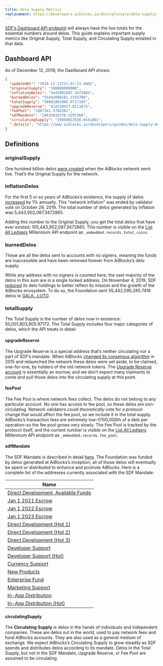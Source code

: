```yaml
---
title: Delo Supply Metrics
replacement: https://developers.aiblocks.io/docs/glossary/delo-supply/
---
```


[SDF’s Dashboard API endpoint](https://dashboard.aiblocks.io/api/v2/delos) will always have the live totals for the essential numbers around delos. This guide explains important supply metrics like Original Supply, Total Supply, and Circulating Supply entailed in that data. 

## Dashboard API

As of December 12, 2019, the Dashboard API shows:

```json
{
  "updatedAt": "2019-12-12T21:07:23.480Z",
  "originalSupply": "100000000000",
  "inflationDelos": "5443902087.3472865",
  "burnedDelos": "55442098181.3755700",
  "totalSupply": "50001803905.9717165",
  "upgradeReserve": "414310437.8111675",
  "feePool": "1807341.5766261",
  "sdfMandate": "29635032570.5297368",
  "circulatingSupply": "19950653556.0541861",
  "_details": "https://www.aiblocks.io/developers/guides/delo-supply-metrics.html"
}
```

## Definitions

### originalSupply
One hundred billion delos [were created](https://aiblocks.expert/explorer/public/ledger/2) when the AiBlocks network went live. That’s the Original Supply for the network.

### inflationDelos
For the first 5 or so years of AiBlocks’s existence, the supply of delos [increased](https://www.aiblocks.io/developers/guides/concepts/inflation.html) by 1% annually. This “network inflation” was ended by validator vote on October 28, 2019. The total number of delos generated by inflation was 5,443,902,087.3472865. 

Adding this number to the Original Supply, you get the total delos that have ever existed: 105,443,902,087.3472865. This number is visible on the [List All Ledgers](https://millennium.aiblocks.io/ledgers?order=desc) Millennium API endpoint as `_embedded.records.total_coins`.

### burnedDelos
These are all the delos sent to accounts with no signers, meaning the funds are inaccessible and have been removed forever from AiBlocks’s delo supply.

While any address with no signers is counted here, the vast majority of the delos in this sum are in a single locked address. On November 4, 2019, SDF [reduced](https://www.aiblocks.io/blog/sdfs-next-steps/) its delo holdings to better reflect its mission and the growth of the AiBlocks ecosystem. To do so, the Foundation sent 55,442,095,285.7418 delos to [GALA...LUTO](https://aiblocks.expert/explorer/public/account/GALAXYVOIDAOPZTDLHILAJQKCVVFMD4IKLXLSZV5YHO7VY74IWZILUTO).

### totalSupply
The Total Supply is the number of delos now in existence: 50,001,803,905.97172. The Total Supply includes four major categories of delos, which the API treats in detail:

#### upgradeReserve
The Upgrade Reserve is a special address that’s neither circulating nor a part of SDF’s mandate. When AiBlocks [changed its consensus algorithm](https://www.aiblocks.io/blog/upgraded-network-is-here/) in 2015 and relaunched the network these delos were set aside, to be claimed, one-for-one, by holders of the old network tokens. The [Upgrade Reserve account](https://aiblocks.expert/explorer/public/account/GBEZOC5U4TVH7ZY5N3FLYHTCZSI6VFGTULG7PBITLF5ZEBPJXFT46YZM) is essentially an escrow, and we don’t expect many claimants to come and pull those delos into the circulating supply at this point.

#### feePool
The Fee Pool is where network fees collect.  The delos do not belong to any particular account.  No one has access to fee pool, so these delos are non-circulating.  Network validators could _theoretically_ vote for a protocol change that would affect the fee pool, so we include it in the total supply. AiBlocks’s transaction fees are extremely low–1/100,000th of a delo per operation–so the fee pool grows very slowly. The Fee Pool is tracked by the protocol itself, and the current number is visible on the [List All Ledgers](https://millennium.aiblocks.io/ledgers?order=desc) Millennium API endpoint as `_embedded.records.fee_pool`.

#### sdfMandate
The SDF Mandate is described in detail [here](https://www.aiblocks.io/foundation/mandate). The Foundation was funded by delos generated at AiBlocks’s inception; all of those delos will eventually be spent or distributed to enhance and promote AiBlocks. Here is a complete list of the addresses currently associated with the SDF Mandate:

|**Name**|
|--- |
|[Direct Development, Available Funds](https://aiblocks.expert/explorer/public/account/GB6NVEN5HSUBKMYCE5ZOWSK5K23TBWRUQLZY3KNMXUZ3AQ2ESC4MY4AQ)|
|[Jan 1 2021 Escrow](https://aiblocks.expert/explorer/public/account/GBA6XT7YBQOERXT656T74LYUVJ6MEIOC5EUETGAQNHQHEPUFPKCW5GYM)|
|[Jan 1 2022 Escrow](https://aiblocks.expert/explorer/public/account/GD2D6JG6D3V52ZMPIYSVHYFKVNIMXGYVLYJQ3HYHG5YDPGJ3DCRGPLTP)|
|[Jan 1 2023 Escrow](https://aiblocks.expert/explorer/public/account/GA2VRL65L3ZFEDDJ357RGI3MAOKPJZ2Z3IJTPSC24I4KDTNFSVEQURRA)|
|[Direct Development (Hot 1)](https://aiblocks.expert/explorer/public/account/GCEZYB47RSSSR6RMHQDTBWL4L6RY5CY2SPJU3QHP3YPB6ALPVRLPN7OQ)|
|[Direct Development (Hot 2)](https://aiblocks.expert/explorer/public/account/GATL3ETTZ3XDGFXX2ELPIKCZL7S5D2HY3VK4T7LRPD6DW5JOLAEZSZBA)|
|[Direct Development (Hot 3)](https://aiblocks.expert/explorer/public/account/GCVLWV5B3L3YE6DSCCMHLCK7QIB365NYOLQLW3ZKHI5XINNMRLJ6YHVX)|
|[Developer Support](https://aiblocks.expert/explorer/public/account/GCVJDBALC2RQFLD2HYGQGWNFZBCOD2CPOTN3LE7FWRZ44H2WRAVZLFCU)|
|[Developer Support (Hot)](https://aiblocks.expert/explorer/public/account/GCKJZ2YVECFGLUDJ5T7NZMJPPWERBNYHCXT2MZPXKELFHUSYQR5TVHJQ)|
|[Currency Support](https://aiblocks.expert/explorer/public/account/GAMGGUQKKJ637ILVDOSCT5X7HYSZDUPGXSUW67B2UKMG2HEN5TPWN3LQ)|
|[New Products](https://aiblocks.expert/explorer/public/account/GCPWKVQNLDPD4RNP5CAXME4BEDTKSSYRR4MMEL4KG65NEGCOGNJW7QI2)|
|[Enterprise Fund](https://aiblocks.expert/explorer/public/account/GDUY7J7A33TQWOSOQGDO776GGLM3UQERL4J3SPT56F6YS4ID7MLDERI4)|
|[Marketing Support](https://aiblocks.expert/explorer/public/account/GBEVKAYIPWC5AQT6D4N7FC3XGKRRBMPCAMTO3QZWMHHACLHTMAHAM2TP)|
|[In-App Distribution](https://aiblocks.expert/explorer/public/account/GDKIJJIKXLOM2NRMPNQZUUYK24ZPVFC6426GZAEP3KUK6KEJLACCWNMX)|
|[In-App Distribution (Hot)](https://aiblocks.expert/explorer/public/account/GAX3BRBNB5WTJ2GNEFFH7A4CZKT2FORYABDDBZR5FIIT3P7FLS2EFOZZ)|

#### circulatingSupply
The **Circulating Supply** is delos in the hands of individuals and independent companies. These are delos out in the world, used to pay network fees and fund AiBlocks accounts. They are also used as a general medium of exchange. We expect AiBlocks’s Circulating Supply to grow steadily as SDF spends and distributes delos according to its mandate. Delos in the Total Supply, but not in the SDF Mandate, Upgrade Reserve, or Fee Pool are assumed to be circulating.
